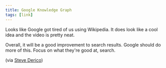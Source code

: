 ```yaml
---
title: Google Knowledge Graph
tags: [link]
---
```


Looks like Google got tired of us using Wikipedia. It does look like a cool idea and the video is pretty neat.

Overall, it will be a good improvement to search results. Google should do more of this. Focus on what they're good at, search.

(via [Steve Derico](http://twitter.com/stevederico))
